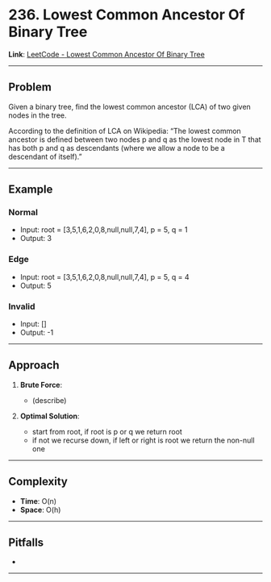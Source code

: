 # 236. Lowest Common Ancestor Of Binary Tree

**Link**: [LeetCode - Lowest Common Ancestor Of Binary Tree](https://leetcode.com/problems/lowest-common-ancestor-of-a-binary-tree/)

---

## Problem
Given a binary tree, find the lowest common ancestor (LCA) of two given nodes in the tree.

According to the definition of LCA on Wikipedia: “The lowest common ancestor is defined between two nodes p and q as the lowest node in T that has both p and q as descendants (where we allow a node to be a descendant of itself).”

---

## Example
### Normal
- Input: root = [3,5,1,6,2,0,8,null,null,7,4], p = 5, q = 1
- Output: 3

### Edge
- Input: root = [3,5,1,6,2,0,8,null,null,7,4], p = 5, q = 4
- Output: 5

### Invalid
- Input: []
- Output: -1

---

## Approach
1. **Brute Force**:
    - (describe)

2. **Optimal Solution**:
    - start from root, if root is p or q we return root
    - if not we recurse down, if left or right is root we return the non-null one

---

## Complexity
- **Time**: O(n)
- **Space**: O(h)

---

## Pitfalls
- 

---
